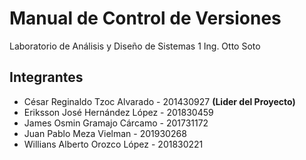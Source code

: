 # Manual de Control de Versiones
Laboratorio de Análisis y Diseño de Sistemas 1
Ing. Otto Soto
## Integrantes
- César Reginaldo Tzoc Alvarado - 201430927 **(Lider del Proyecto)**
- Eriksson José Hernández López - 201830459
- James Osmin Gramajo Cárcamo - 201731172
- Juan Pablo Meza Vielman - 201930268
- Willians Alberto Orozco López - 201830221